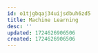 ```yaml
---
id: o1tjgbqaj34uijsdbuh6zd5
title: Machine Learning
desc: ''
updated: 1724626906506
created: 1724626906506
---
```

